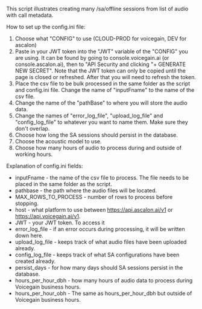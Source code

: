 This script illustrates creating many /sa/offline sessions from list of audio with call metadata.

How to set up the config.ini file:
1. Choose what "CONFIG" to use (CLOUD-PROD for voicegain, DEV for ascalon)
2. Paste in your JWT token into the "JWT" variable of the "CONFIG" you are using. It can be found by going to console.voicegain.ai (or console.ascalon.ai), then to "API Security and clicking "+ GENERATE NEW SECRET". Note that the JWT token can only be copied until the page is closed or refreshed. After that you will need to refresh the token.
3. Place the csv file to be bulk processed in the same folder as the script and config.ini file. Change the name of "inputFname" to the name of the csv file.
4. Change the name of the "pathBase" to where you will store the audio data.
5. Change the names of "error_log_file", "upload_log_file" and "config_log_file" to whatever you want to name them. Make sure they don't overlap.
6. Choose how long the SA sessions should persist in the database.
7. Choose the acoustic model to use.
8. Choose how many hours of audio to process during and outside of working hours.

Explanation of config.ini fields:
* inputFname - the name of the csv file to process. The file needs to be placed in the same folder as the script.
* pathbase - the path where the audio files will be located.
* MAX_ROWS_TO_PROCESS - number of rows to process before stopping.
* host - what platform to use between https://api.ascalon.ai/v1 or https://api.voicegain.ai/v1.
* JWT - your JWT token. To access it
* error_log_file - if an error occurs during processing, it will be written down here.
* upload_log_file - keeps track of what audio files have been uploaded already.
* config_log_file - keeps track of what SA configurations have been created already.
* persist_days - for how many days should SA sessions persist in the database.
* hours_per_hour_dbh - how many hours of audio data to process during Voicegain business hours.
* hours_per_hour_obh - The same as hours_per_hour_dbh but outside of Voicegain business hours.